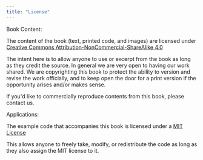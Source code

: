 ```yaml
---
title: "License"
---
```


Book Content:

The content of the book (text, printed code, and images) are licensed under [Creative Commons Attribution-NonCommercial-ShareAlike 4.0](https://creativecommons.org/licenses/by-nc-sa/4.0/)

The intent here is to allow anyone to use or excerpt from the book as long as they credit the source.  In general we are very open to having our work shared.  We are copyrighting this book to protect the ability to version and revise the work officially, and to keep open the door for a print version if the opportunity arises and/or makes sense.

If you'd like to commercially reproduce contents from this book, please contact us.

Applications:

The example code that accompanies this book is licensed under a [MIT License](https://mit-license.org)

This allows anyone to freely take, modify, or redistribute the code as long as they also assign the MIT license to it.
